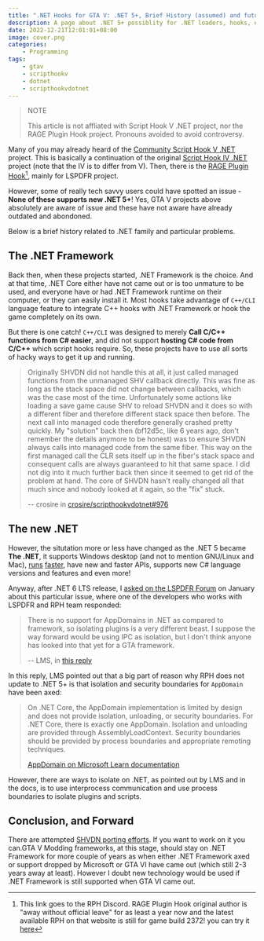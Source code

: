 ```yaml
---
title: ".NET Hooks for GTA V: .NET 5+, Brief History (assumed) and future"
description: A page about .NET 5+ possiblity for .NET loaders, hooks, etc., and all other techinical difficulities around these projects
date: 2022-12-21T12:01:01+08:00
image: cover.png
categories:
    - Programming
tags:
    - gtav
    - scripthookv
    - dotnet
    - scripthookvdotnet
---
```


> NOTE
>
> This article is not affliated with Script Hook V .NET project, nor the RAGE Plugin Hook project.
> Pronouns avoided to avoid controversy.

Many of you may already heard of the [Community Script Hook V .NET](https://github.com/crosire/scripthookvdotnet) project. This is basically a continuation of the original [Script Hook IV .NET](https://github.com/HazardX/gta4_scripthookdotnet) project (note that the IV is to differ from V). Then, there is the [RAGE Plugin Hook](https://discord.gg/ragepluginhook)[^1], mainly for LSPDFR project.

However, some of really tech savvy users could have spotted an issue - **None of these supports new .NET 5+**! Yes, GTA V projects above absolutely are aware of issue and these have not aware have already outdated and abondoned.

Below is a brief history related to .NET family and particular problems.

## The .NET Framework

Back then, when these projects started, .NET Framework is the choice. And at that time, .NET Core either have not came out or is too unmature to be used, and everyone have or had .NET Framework runtime on their computer, or they can easily install it. Most hooks take advantage of `C++/CLI` language feature to integrate C++ hooks with .NET Framework or hook the game completely on its own.

But there is one catch! `C++/CLI` was designed to merely **Call C/C++ functions from C# easier**, and did not support **hosting C# code from C/C++** which script hooks require. So, these projects have to use all sorts of hacky ways to get it up and running.

> Originally SHVDN did not handle this at all, it just called managed functions from the unmanaged SHV callback directly. This was fine as long as the stack space did not change between callbacks, which was the case most of the time. Unfortunately some actions like loading a save game cause SHV to reload SHVDN and it does so with a different fiber and therefore different stack space then before. The next call into managed code therefore generally crashed pretty quickly. My "solution" back then (bf12d5c, like 6 years ago, don't remember the details anymore to be honest) was to ensure SHVDN always calls into managed code from the same fiber. This way on the first managed call the CLR sets itself up in the fiber's stack space and consequent calls are always guaranteed to hit that same space. I did not dig into it much further back then since it seemed to get rid of the problem at hand. The core of SHVDN hasn't really changed all that much since and nobody looked at it again, so the "fix" stuck.
>
> -- crosire in [crosire/scripthookvdotnet#976](https://github.com/crosire/scripthookvdotnet/issues/976)

## The new .NET

However, the situtation more or less have changed as the .NET 5 became **The .NET**, it supports Windows desktop (and not to mention GNU/Linux and Mac), [runs](https://softwarehut.com/blog/tech/net-core-vs-net-framework-testing-performance) [faster](https://devblogs.microsoft.com/dotnet/performance-improvements-in-net-5/), have new and faster APIs, supports new C# language versions and features and even more!

Anyway, after .NET 6 LTS release, I [asked on the LSPDFR Forum](https://www.lcpdfr.com/forums/topic/119555-why-script-hooks-and-mod-frameworks-for-gta-still-uses-net-framework/) on January about this particular issue, where one of the developers who works with LSPDFR and RPH team responded:

> There is no support for AppDomains in .NET as compared to framework, so isolating plugins is a very different beast. I suppose the way forward would be using IPC as isolation, but I don't think anyone has looked into that yet for a GTA framework.
>
> -- LMS, in [this reply](https://www.lcpdfr.com/forums/topic/119555-why-script-hooks-and-mod-frameworks-for-gta-still-uses-net-framework/?do=findComment&comment=706905)

In this reply, LMS pointed out that a big part of reason why RPH does not update to .NET 5+ is that isolation and security boundaries for `AppDomain` have been axed:

> On .NET Core, the AppDomain implementation is limited by design and does not provide isolation, unloading, or security boundaries. For .NET Core, there is exactly one AppDomain. Isolation and unloading are provided through AssemblyLoadContext. Security boundaries should be provided by process boundaries and appropriate remoting techniques.
>
> [AppDomain on Microsoft Learn documentation](https://learn.microsoft.com/en-us/dotnet/api/system.appdomain?view=net-7.0#remarks)

However, there are ways to isolate on .NET, as pointed out by LMS and in the docs, is to use interprocess communication and use process boundaries to isolate plugins and scripts.

## Conclusion, and Forward

There are attempted [SHVDN porting efforts](https://github.com/crosire/scripthookvdotnet/pull/1118). If you want to work on it you can.GTA V Modding frameworks, at this stage, should stay on .NET Framework for more couple of years as when either .NET Framework axed or support dropped by Microsoft or GTA VI have came out (which still 2-3 years away at least). However I doubt new technology would be used if .NET Framework is still supported when GTA VI came out.

[^1]: This link goes to the RPH Discord. RAGE Plugin Hook original author is "away without official leave" for as least a year now and the latest available RPH on that website is still for game build 2372! you can try it [here](https://ragepluginhook.net)